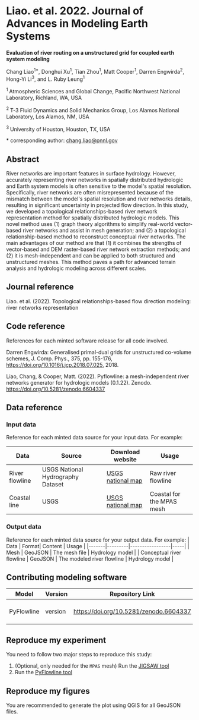 

# Liao. et al. 2022. Journal of Advances in Modeling Earth Systems

**Evaluation of river routing on a unstructured grid for coupled earth system modeling**

Chang Liao<sup>1\*</sup>, 
Donghui Xu<sup>1</sup>,
Tian Zhou<sup>1</sup>,
Matt Cooper<sup>1</sup>,
Darren Engwirda<sup>2</sup>, 
Hong-Yi Li<sup>3</sup>,
and L. Ruby Leung<sup>1</sup>

<sup>1 </sup> Atmospheric Sciences and Global Change, Pacific Northwest National Laboratory, Richland, WA, USA

<sup>2 </sup> T-3 Fluid Dynamics and Solid Mechanics Group, Los Alamos National Laboratory, Los Alamos, NM, USA

<sup>3 </sup> University of Houston, Houston, TX, USA

\* corresponding author:  chang.liao@pnnl.gov

## Abstract

River networks are important features in surface hydrology. However, accurately representing river networks in spatially distributed hydrologic and Earth system models is often sensitive to the model's spatial resolution. Specifically, river networks are often misrepresented because of the mismatch between the model's spatial resolution and river networks details, resulting in significant uncertainty in projected flow direction. In this study, we developed a topological relationships-based river network representation method for spatially distributed hydrologic models. This novel method uses (1) graph theory algorithms to simplify real-world vector-based river networks and assist in mesh generation; and (2) a topological relationship-based method to reconstruct conceptual river networks. The main advantages of our method are that (1) it combines the strengths of vector-based and DEM raster-based river network extraction methods; and (2) it is mesh-independent and can be applied to both structured and unstructured meshes. This method paves a path for advanced terrain analysis and hydrologic modeling across different scales. 

## Journal reference

Liao. et al. (2022). Topological relationships-based flow direction modeling: river networks representation

## Code reference

References for each minted software release for all code involved.  

Darren Engwirda: Generalised primal-dual grids for unstructured co-volume schemes, J. Comp. Phys., 375, pp. 155-176, https://doi.org/10.1016/j.jcp.2018.07.025, 2018.

Liao, Chang, & Cooper, Matt. (2022). Pyflowline: a mesh-independent river networks generator for hydrologic models (0.1.22). Zenodo. https://doi.org/10.5281/zenodo.6604337

## Data reference

### Input data
Reference for each minted data source for your input data.  For example:

| Data | Source| Download website | Usage |
|-------|---------|-----------------|-----|
| River flowline | USGS National Hydrography Dataset | [USGS national map](https://apps.nationalmap.gov/viewer/) | Raw river flowline | 
| Coastal line | USGS | [USGS national map](https://apps.nationalmap.gov/viewer/) | Coastal for the MPAS mesh | 

### Output data
Reference for each minted data source for your output data.  For example:
| Data | Format| Content | Usage |
|-------|---------|-----------------|-----|
| Mesh | GeoJSON | The mesh file | Hydrology model | 
| Conceptual river flowline | GeoJSON | The modeled river flowline | Hydrology model | 


## Contributing modeling software

| Model | Version | Repository Link | DOI |
|-------|---------|-----------------|-----|
| PyFlowline | version | https://doi.org/10.5281/zenodo.6604337 | link to DOI dataset |


## Reproduce my experiment

You need to follow two major steps to reproduce this study: 

1. (Optional, only needed for the `MPAS` mesh) Run the [JIGSAW tool](https://github.com/DOE-ICoM/pyflowline_james/blob/main/workflow/jigsaw.md)
2. Run the [PyFlowline tool](https://github.com/DOE-ICoM/pyflowline_james/blob/main/workflow/pyflowline.md)


## Reproduce my figures

You are recommended to generate the plot using QGIS for all GeoJSON files.


